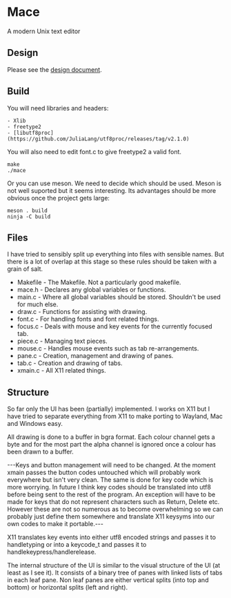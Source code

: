 # Mace
A modern Unix text editor

## Design
Please see the [design document](https://github.com/DandyHQ/mace/wiki/Design).

## Build

You will need libraries and headers: 

    - Xlib
    - freetype2
    - [libutf8proc](https://github.com/JuliaLang/utf8proc/releases/tag/v2.1.0)

You will also need to edit font.c to give freetype2 a valid font.

```
make
./mace
```

Or you can use meson. We need to decide which should be used. Meson is
not well suported but it seems interesting. Its advantages should be more
obvious once the project gets large:

```
meson . build
ninja -C build
```

## Files

I have tried to sensibly split up everything into files with sensible names.
But there is a lot of overlap at this stage so these rules should be taken
with a grain of salt.

 - Makefile   - The Makefile. Not a particularly good makefile.
 - mace.h     - Declares any global variables or functions.
 - main.c     - Where all global variables should be stored. Shouldn't be
                used for much else.
 - draw.c     - Functions for assisting with drawing.
 - font.c     - For handling fonts and font related things.
 - focus.c    - Deals with mouse and key events for the currently focused tab.
 - piece.c    - Managing text pieces.
 - mouse.c    - Handles mouse events such as tab re-arrangements.
 - pane.c     - Creation, management and drawing of panes.
 - tab.c      - Creation and drawing of tabs.
 - xmain.c    - All X11 related things.

## Structure

So far only the UI has been (partially) implemented. I works on X11 but I have
tried to separate everything from X11 to make porting to Wayland, Mac and
Windows easy.

All drawing is done to a buffer in bgra format. Each colour channel gets a byte
and for the most part the alpha channel is ignored once a colour has been drawn
to a buffer.

---Keys and button management will need to be changed. At the moment xmain passes
the button codes untouched which will probably work everywhere but isn't very
clean. The same is done for key code which is more worrying. In future I think
key codes should be translated into utf8 before being sent to the rest of the
program. An exception will have to be made for keys that do not represent
characters such as Return, Delete etc. However these are not so numerous as to
become overwhelming so we can probably just define them somewhere and translate
X11 keysyms into our own codes to make it portable.---

X11 translates key events into either utf8 encoded strings and passes it to
handletyping or into a keycode_t and passes it to handlekeypress/handlerelease.

The internal structure of the UI is similar to the visual structure of the UI
(at least as I see it). It consists of a binary tree of panes with linked lists
of tabs in each leaf pane. Non leaf panes are either vertical splits (into top
and bottom) or horizontal splits (left and right).

